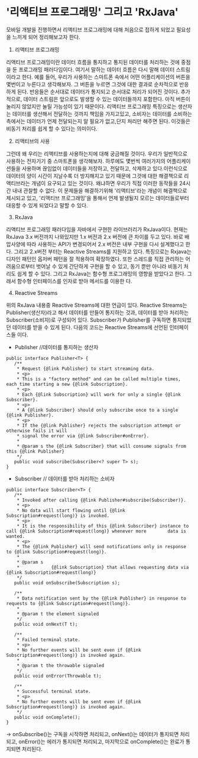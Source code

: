 # '리액티브 프로그래밍' 그리고 'RxJava'

모바일 개발을 진행하면서 리액티브 프로그래밍에 대해 처음으로 접하게 되었고 필요성을 느끼게 되어 정리해보고자 한다.

 1) 리액티브 프로그래밍

 리액티브 프로그래밍이란 데이터 흐름을 통지하고 통지된 데이터를 처리하는 것에 중점을 둔 프로그래밍 패러다임이다. 
 여기서 말하는 데이터 흐름은 다시 말해 데이터 스트림이라고 한다.
 예를 들어, 우리가 사용하는 스마트폰 속에서 어떤 어플리케이션의 버튼을 몇번이고 누른다고 생각해보자. 그 버튼을 누르면 그것에 대한 결과로 순차적으로 반응하게 된다. 
 반응들은 순서대로 데이터가 통지되고 순서대로 처리가 되어진 것이다. 추가적으로, 데이터 스트림은 앞으로도 발생할 수 있는 데이터들까지 포함한다. 아직 버튼이 눌리지 
 않았지만 눌릴 가능성이 있기 때문이다.
 리액티브 프로그래밍 특징으로는 생산자는 데이터를 생산해서 전달하는 것까지 책임을 가지고있고, 소비자는 데이터를 소비하는 측에서는 데이터가 언제 전달되는지 알 필요가 
 없고,단지 처리만 해주면 된다. 이것들은 비동기 처리를 쉽게 할 수 있다는 의미이다.

 2) 리액티브의 사용
 
 그런데 왜 우리는 리액티브를 사용하는지에 대해 궁금해질 것이다.
 우리가 일반적으로 사용하는 전자기기 중 스마트폰을 생각해보자. 하루에도 몇번씩 여러가지의 어플리케이션들을 사용하며 끊임없이 데이터들을 저장하고, 전달하고, 삭제하고 
 있다.이런식으로 데이터의 양이 시간이 지날수록 더 방지해지고 있기 때문에 그것에 대한 해결책으로 리액티브라는 개념이 요구되고 있는 것이다. 
 왜냐하면 우리가 직접 이러한 동작들을 24시간 내내 관찰할 수 없다. 이 문제들을 해결하기위해 '리액티브'라는 개념이 해결책으로 제시되고 있고, 
 '리액티브 프로그래밍'을 통해서 언제 발생될지 모르는 데이터들로부터 대응할 수 있게 되었다고 말할 수 있다. 

 3) RxJava
    
 리액티브 프로그래밍 패러다임을 자바에서 구현한 라이브러리가 RxJava이다. 현재는 RxJava 3.x 버전까지 나와있지만 1.x 버전과 2.x 버전에 큰 차이를 두고 있다. 
 바로 배압사양에 따라 사용하는 API가 변경되어서 2.x 버전은 내부 구현을 다시 설계했다고 한다. 그리고 2.x버전 부터는 Reactive Streams를 지원하고 있다. 
 특징으로는 Rxjava는 디자인 패턴인 옵저버 패턴을 잘 적용하여 확장하였다. 또한 스레드를 직접 관리하는 어려움으로부터 벗어날 수 있게 간단하게 구현을 할 수 있고,
 동기 뿐만 아니라 비동기 처리도 쉽게 할 수 있다. 그리고 RxJava는 함수형 프로그래밍의 영향을 받았다고 한다. 그래서 함수형 인터페이스를 인자로 받아 메서드를 이용한 
 다.

 4) Reactive Streams
 
 위의 RxJava 내용중 Reactive Streams에 대한 언급이 있다. Reactive Streams는 Publisher(생산자)라고 해서 데이터를 만들어 통지하는 것과, 데이터를 받아
 처리하는 Subscriber(소비자)로 구성되어 있다. Subscriber가 Publisher를 구독하면 통지되었던 데이터를 받을 수 있게 된다.
 다음의 코드는 Reactive Streams에 선언된 인터페이스들 이다.

 - Publisher //데이터를 통지하는 생산자

 ```
 public interface Publisher<T> {
    /**
     * Request {@link Publisher} to start streaming data.
     * <p>
     * This is a "factory method" and can be called multiple times, each time starting a new {@link Subscription}.
     * <p>
     * Each {@link Subscription} will work for only a single {@link Subscriber}.
     * <p>
     * A {@link Subscriber} should only subscribe once to a single {@link Publisher}.
     * <p>
     * If the {@link Publisher} rejects the subscription attempt or otherwise fails it will
     * signal the error via {@link Subscriber#onError}.
     *
     * @param s the {@link Subscriber} that will consume signals from this {@link Publisher}
     */
    public void subscribe(Subscriber<? super T> s);
 }

 ```

 - Subscriber // 데이터를 받아 처리하는 소비자

 ```
 public interface Subscriber<T> {
    /**
     * Invoked after calling {@link Publisher#subscribe(Subscriber)}.
     * <p>
     * No data will start flowing until {@link Subscription#request(long)} is invoked.
     * <p>
     * It is the responsibility of this {@link Subscriber} instance to call {@link Subscription#request(long)} whenever more        data is wanted.
     * <p>
     * The {@link Publisher} will send notifications only in response to {@link Subscription#request(long)}.
     * 
     * @param s
     *            {@link Subscription} that allows requesting data via {@link Subscription#request(long)}
     */
    public void onSubscribe(Subscription s);

    /**
     * Data notification sent by the {@link Publisher} in response to requests to {@link Subscription#request(long)}.
     * 
     * @param t the element signaled
     */
    public void onNext(T t);

    /**
     * Failed terminal state.
     * <p>
     * No further events will be sent even if {@link Subscription#request(long)} is invoked again.
     *
     * @param t the throwable signaled
     */
    public void onError(Throwable t);

    /**
     * Successful terminal state.
     * <p>
     * No further events will be sent even if {@link Subscription#request(long)} is invoked again.
     */
    public void onComplete();
 }

 ```
 -> onSubscribe()는 구독을 시작하면 처리되고, onNext()는 데이터가 통지되면 처리되고, onError()는 에러가 통지되면 처리되고, 마지막으로 onComplete()는 
    완료가 통지되면 처리된다.
